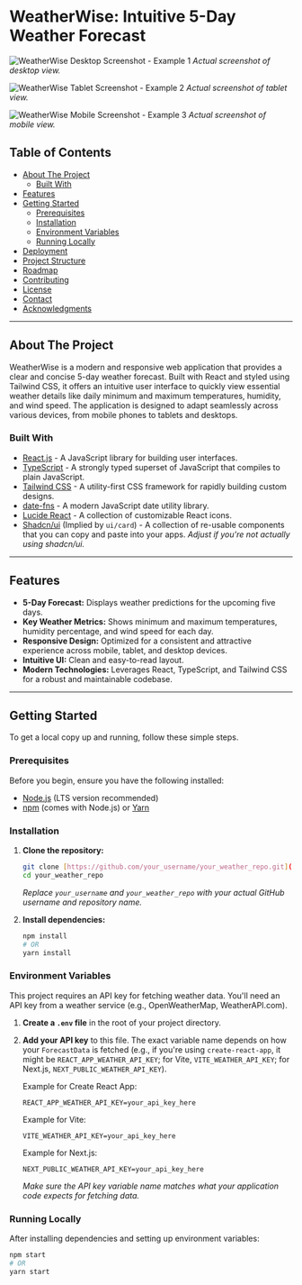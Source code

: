 # WeatherWise: Intuitive 5-Day Weather Forecast

![WeatherWise Desktop Screenshot - Example 1](/public/desktop_layout.png)
*Actual screenshot of desktop view.*

![WeatherWise Tablet Screenshot - Example 2](/public/tablet_layout.png)
*Actual screenshot of tablet view.*

![WeatherWise Mobile Screenshot - Example 3](/public/mobile-layout.png)
*Actual screenshot of mobile view.*

## Table of Contents

* [About The Project](#about-the-project)
    * [Built With](#built-with)
* [Features](#features)
* [Getting Started](#getting-started)
    * [Prerequisites](#prerequisites)
    * [Installation](#installation)
    * [Environment Variables](#environment-variables)
    * [Running Locally](#running-locally)
* [Deployment](#deployment)
* [Project Structure](#project-structure)
* [Roadmap](#roadmap)
* [Contributing](#contributing)
* [License](#license)
* [Contact](#contact)
* [Acknowledgments](#acknowledgments)

---

## About The Project

WeatherWise is a modern and responsive web application that provides a clear and concise 5-day weather forecast. Built with React and styled using Tailwind CSS, it offers an intuitive user interface to quickly view essential weather details like daily minimum and maximum temperatures, humidity, and wind speed. The application is designed to adapt seamlessly across various devices, from mobile phones to tablets and desktops.

### Built With

* [React.js](https://react.dev/) - A JavaScript library for building user interfaces.
* [TypeScript](https://www.typescriptlang.org/) - A strongly typed superset of JavaScript that compiles to plain JavaScript.
* [Tailwind CSS](https://tailwindcss.com/) - A utility-first CSS framework for rapidly building custom designs.
* [date-fns](https://date-fns.org/) - A modern JavaScript date utility library.
* [Lucide React](https://lucide.dev/icons/) - A collection of customizable React icons.
* [Shadcn/ui](https://ui.shadcn.com/) (Implied by `ui/card`) - A collection of re-usable components that you can copy and paste into your apps. *Adjust if you're not actually using shadcn/ui.*

---

## Features

* **5-Day Forecast:** Displays weather predictions for the upcoming five days.
* **Key Weather Metrics:** Shows minimum and maximum temperatures, humidity percentage, and wind speed for each day.
* **Responsive Design:** Optimized for a consistent and attractive experience across mobile, tablet, and desktop devices.
* **Intuitive UI:** Clean and easy-to-read layout.
* **Modern Technologies:** Leverages React, TypeScript, and Tailwind CSS for a robust and maintainable codebase.

---

## Getting Started

To get a local copy up and running, follow these simple steps.

### Prerequisites

Before you begin, ensure you have the following installed:

* [Node.js](https://nodejs.org/en/download/) (LTS version recommended)
* [npm](https://www.npmjs.com/) (comes with Node.js) or [Yarn](https://yarnpkg.com/)

### Installation

1.  **Clone the repository:**
    ```bash
    git clone [https://github.com/your_username/your_weather_repo.git](https://github.com/your_username/your_weather_repo.git)
    cd your_weather_repo
    ```
    *Replace `your_username` and `your_weather_repo` with your actual GitHub username and repository name.*

2.  **Install dependencies:**
    ```bash
    npm install
    # OR
    yarn install
    ```

### Environment Variables

This project requires an API key for fetching weather data. You'll need an API key from a weather service (e.g., OpenWeatherMap, WeatherAPI.com).

1.  **Create a `.env` file** in the root of your project directory.
2.  **Add your API key** to this file. The exact variable name depends on how your `ForecastData` is fetched (e.g., if you're using `create-react-app`, it might be `REACT_APP_WEATHER_API_KEY`; for Vite, `VITE_WEATHER_API_KEY`; for Next.js, `NEXT_PUBLIC_WEATHER_API_KEY`).

    Example for Create React App:
    ```env
    REACT_APP_WEATHER_API_KEY=your_api_key_here
    ```

    Example for Vite:
    ```env
    VITE_WEATHER_API_KEY=your_api_key_here
    ```

    Example for Next.js:
    ```env
    NEXT_PUBLIC_WEATHER_API_KEY=your_api_key_here
    ```
    *Make sure the API key variable name matches what your application code expects for fetching data.*

### Running Locally

After installing dependencies and setting up environment variables:

```bash
npm start
# OR
yarn start
